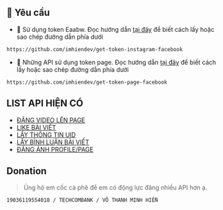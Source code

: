 
## 🔑 Yêu cầu

+ 📝 Sử dụng token Eaabw. Đọc hướng dẫn [tại đây](https://github.com/imhiendev/get-token-instagram-facebook) để biết cách lấy hoặc sao chép đường dẫn phía dưới

```hash
https://github.com/imhiendev/get-token-instagram-facebook
```
+ 📝 Những API sử dụng token page. Đọc hướng dẫn [tại đây](https://github.com/imhiendev/get-token-page-facebook) để biết cách lấy hoặc sao chép đường dẫn phía dưới

```hash
https://github.com/imhiendev/get-token-page-facebook
```

## LIST API HIỆN CÓ
+ [ĐĂNG VIDEO LÊN PAGE](https://github.com/imhiendev/API_FACEBOOK/blob/main/upload-video-to-page.md)
+ [LIKE BÀI VIẾT](https://github.com/imhiendev/API_FACEBOOK/blob/main/like_post.md)
+ [LẤY THÔNG TIN UID](https://github.com/imhiendev/API_FACEBOOK/blob/main/get-info-id.md)
+ [LẤY BÌNH LUẬN BÀI VIẾT](https://github.com/imhiendev/API_FACEBOOK/blob/main/get-comment-post.md)
+ [ĐĂNG ẢNH PROFILE/PAGE](https://github.com/imhiendev/API_FACEBOOK/blob/main/upload-image.md)


## Donation

>Ủng hộ em cốc cà phê để em có động lực đăng nhiều API hơn ạ.

```19036119554018 / TECHCOMBANK / VÕ THANH MINH HIỀN```

